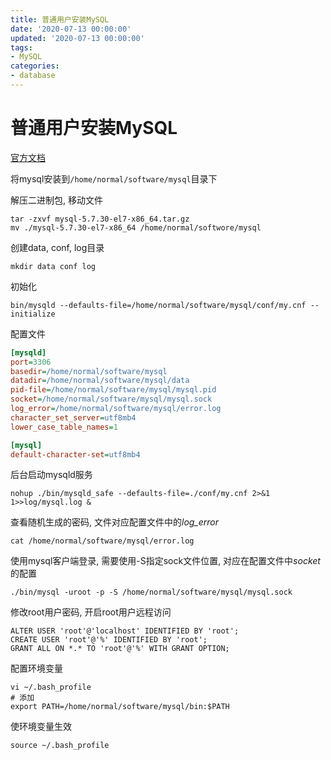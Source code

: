 ```yaml
---
title: 普通用户安装MySQL
date: '2020-07-13 00:00:00'
updated: '2020-07-13 00:00:00'
tags:
- MySQL
categories:
- database
---
```


# 普通用户安装MySQL

[官方文档](https://dev.mysql.com/doc/refman/5.7/en/source-installation.html)

将mysql安装到`/home/normal/software/mysql`目录下

解压二进制包, 移动文件

```shell
tar -zxvf mysql-5.7.30-el7-x86_64.tar.gz
mv ./mysql-5.7.30-el7-x86_64 /home/normal/softwore/mysql
```

创建data, conf, log目录

```shell
mkdir data conf log
```

初始化

```shell
bin/mysqld --defaults-file=/home/normal/software/mysql/conf/my.cnf --initialize
```

配置文件

```ini
[mysqld]
port=3306
basedir=/home/normal/software/mysql
datadir=/home/normal/software/mysql/data
pid-file=/home/normal/software/mysql/mysql.pid
socket=/home/normal/software/mysql/mysql.sock
log_error=/home/normal/software/mysql/error.log
character_set_server=utf8mb4
lower_case_table_names=1

[mysql]
default-character-set=utf8mb4
```

后台启动mysqld服务

```shell
nohup ./bin/mysqld_safe --defaults-file=./conf/my.cnf 2>&1 1>>log/mysql.log &
```

查看随机生成的密码, 文件对应配置文件中的*log_error*

```shell
cat /home/normal/software/mysql/error.log
```

使用mysql客户端登录, 需要使用-S指定sock文件位置, 对应在配置文件中*socket*的配置

```shell
./bin/mysql -uroot -p -S /home/normal/software/mysql/mysql.sock
```

修改root用户密码, 开启root用户远程访问

```mysql
ALTER USER 'root'@'localhost' IDENTIFIED BY 'root';
CREATE USER 'root'@'%' IDENTIFIED BY 'root';
GRANT ALL ON *.* TO 'root'@'%' WITH GRANT OPTION;
```

配置环境变量

```shell
vi ~/.bash_profile
# 添加
export PATH=/home/normal/software/mysql/bin:$PATH
```

使环境变量生效

```shell
source ~/.bash_profile
```
